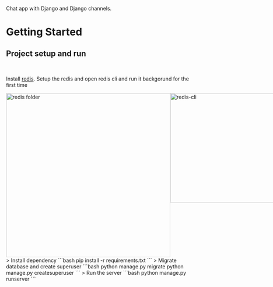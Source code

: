 Chat app with Django and Django channels.

# Getting Started

## Project setup and run

<br />

Install [redis](https://github.com/tporadowski/redis/releases/download/v5.0.14.1/Redis-x64-5.0.14.1.msi). 
Setup the redis and open redis cli and run it backgorund for the first time
<div class="flex-container" style="display: flex;">
        <img src="https://drive.google.com/uc?id=1Hn81fClbq08hyjG6VypQ6eAwnx9lXtdu" alt="redis folder" style="width: 450px">
        <img src="https://drive.google.com/uc?id=11bEavO5DHfx6Qhd_KH8eIPqicrIVeQa9" alt="redis-cli" style="height: 300px">
    </div>> Install dependency
```bash
pip install -r requirements.txt
```
> Migrate database and create superuser
```bash
python manage.py migrate
python manage.py createsuperuser
```
> Run the server
```bash
python manage.py runserver
```

<br />
